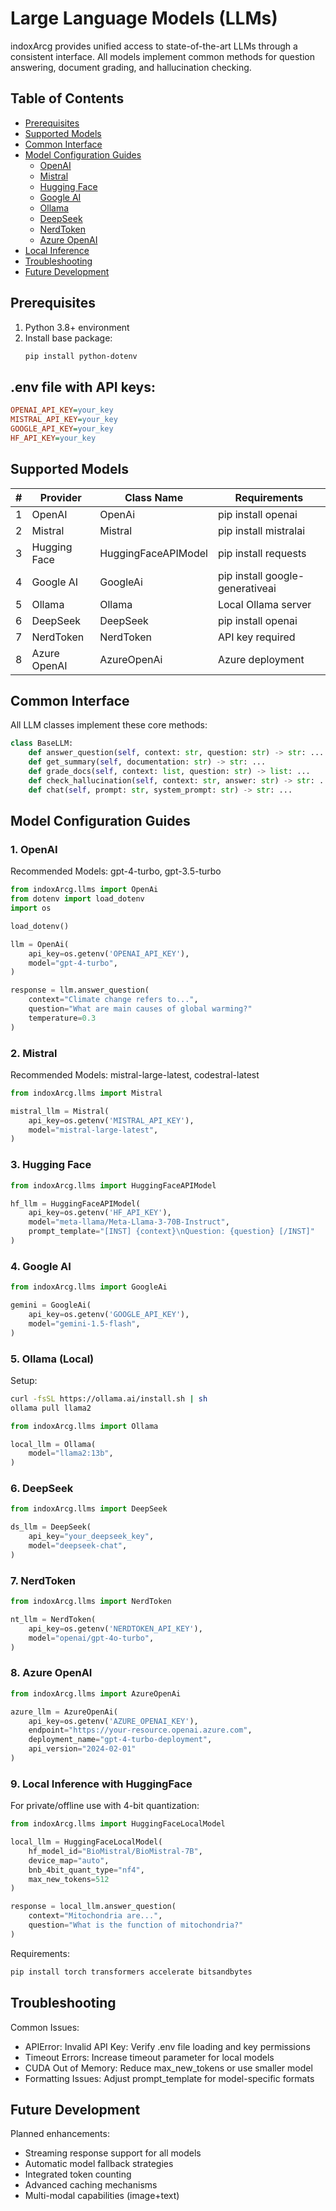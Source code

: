 # Large Language Models (LLMs)

indoxArcg provides unified access to state-of-the-art LLMs through a consistent interface. All models implement common methods for question answering, document grading, and hallucination checking.

## Table of Contents

- [Prerequisites](#prerequisites)
- [Supported Models](#supported-models)
- [Common Interface](#common-interface)
- [Model Configuration Guides](#model-configuration-guides)
  - [OpenAI](#1-openai)
  - [Mistral](#2-mistral)
  - [Hugging Face](#3-hugging-face)
  - [Google AI](#4-google-ai)
  - [Ollama](#5-ollama)
  - [DeepSeek](#6-deepseek)
  - [NerdToken](#7-nerdtoken)
  - [Azure OpenAI](#8-azure-openai)
- [Local Inference](#9-local-inference-with-huggingface)
- [Troubleshooting](#troubleshooting)
- [Future Development](#future-development)

## Prerequisites

1. Python 3.8+ environment
2. Install base package:
   ```bash
   pip install python-dotenv
   ```

## .env file with API keys:

```ini
OPENAI_API_KEY=your_key
MISTRAL_API_KEY=your_key
GOOGLE_API_KEY=your_key
HF_API_KEY=your_key
```

## Supported Models

| #   | Provider     | Class Name          | Requirements                    |
| --- | ------------ | ------------------- | ------------------------------- |
| 1   | OpenAI       | OpenAi              | pip install openai              |
| 2   | Mistral      | Mistral             | pip install mistralai           |
| 3   | Hugging Face | HuggingFaceAPIModel | pip install requests            |
| 4   | Google AI    | GoogleAi            | pip install google-generativeai |
| 5   | Ollama       | Ollama              | Local Ollama server             |
| 6   | DeepSeek     | DeepSeek            | pip install openai              |
| 7   | NerdToken    | NerdToken           | API key required                |
| 8   | Azure OpenAI | AzureOpenAi         | Azure deployment                |

## Common Interface

All LLM classes implement these core methods:

```python
class BaseLLM:
    def answer_question(self, context: str, question: str) -> str: ...
    def get_summary(self, documentation: str) -> str: ...
    def grade_docs(self, context: list, question: str) -> list: ...
    def check_hallucination(self, context: str, answer: str) -> str: ...
    def chat(self, prompt: str, system_prompt: str) -> str: ...
```

## Model Configuration Guides

### 1. OpenAI

Recommended Models: gpt-4-turbo, gpt-3.5-turbo

```python
from indoxArcg.llms import OpenAi
from dotenv import load_dotenv
import os

load_dotenv()

llm = OpenAi(
    api_key=os.getenv('OPENAI_API_KEY'),
    model="gpt-4-turbo",
)

response = llm.answer_question(
    context="Climate change refers to...",
    question="What are main causes of global warming?"
    temperature=0.3
)
```

### 2. Mistral

Recommended Models: mistral-large-latest, codestral-latest

```python
from indoxArcg.llms import Mistral

mistral_llm = Mistral(
    api_key=os.getenv('MISTRAL_API_KEY'),
    model="mistral-large-latest",
)
```

### 3. Hugging Face

```python
from indoxArcg.llms import HuggingFaceAPIModel

hf_llm = HuggingFaceAPIModel(
    api_key=os.getenv('HF_API_KEY'),
    model="meta-llama/Meta-Llama-3-70B-Instruct",
    prompt_template="[INST] {context}\nQuestion: {question} [/INST]"
)
```

### 4. Google AI

```python
from indoxArcg.llms import GoogleAi

gemini = GoogleAi(
    api_key=os.getenv('GOOGLE_API_KEY'),
    model="gemini-1.5-flash",
)
```

### 5. Ollama (Local)

Setup:

```bash
curl -fsSL https://ollama.ai/install.sh | sh
ollama pull llama2
```

```python
from indoxArcg.llms import Ollama

local_llm = Ollama(
    model="llama2:13b",
)
```

### 6. DeepSeek

```python
from indoxArcg.llms import DeepSeek

ds_llm = DeepSeek(
    api_key="your_deepseek_key",
    model="deepseek-chat",
)
```

### 7. NerdToken

```python
from indoxArcg.llms import NerdToken

nt_llm = NerdToken(
    api_key=os.getenv('NERDTOKEN_API_KEY'),
    model="openai/gpt-4o-turbo",
)
```

### 8. Azure OpenAI

```python
from indoxArcg.llms import AzureOpenAi

azure_llm = AzureOpenAi(
    api_key=os.getenv('AZURE_OPENAI_KEY'),
    endpoint="https://your-resource.openai.azure.com",
    deployment_name="gpt-4-turbo-deployment",
    api_version="2024-02-01"
)
```

### 9. Local Inference with HuggingFace

For private/offline use with 4-bit quantization:

```python
from indoxArcg.llms import HuggingFaceLocalModel

local_llm = HuggingFaceLocalModel(
    hf_model_id="BioMistral/BioMistral-7B",
    device_map="auto",
    bnb_4bit_quant_type="nf4",
    max_new_tokens=512
)

response = local_llm.answer_question(
    context="Mitochondria are...",
    question="What is the function of mitochondria?"
)
```

Requirements:

```bash
pip install torch transformers accelerate bitsandbytes
```

## Troubleshooting

Common Issues:

- APIError: Invalid API Key: Verify .env file loading and key permissions
- Timeout Errors: Increase timeout parameter for local models
- CUDA Out of Memory: Reduce max_new_tokens or use smaller model
- Formatting Issues: Adjust prompt_template for model-specific formats

## Future Development

Planned enhancements:

- Streaming response support for all models
- Automatic model fallback strategies
- Integrated token counting
- Advanced caching mechanisms
- Multi-modal capabilities (image+text)
